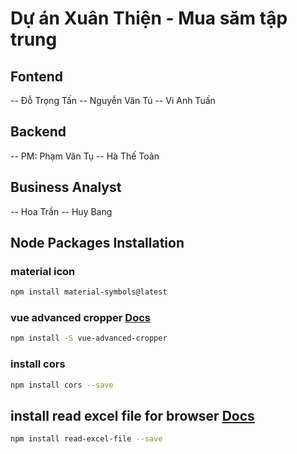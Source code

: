 # Dự án Xuân Thiện - Mua săm tập trung
## Fontend
-- Đỗ Trọng Tấn 
-- Nguyễn Văn Tú
-- Vi Anh Tuấn
## Backend
-- PM: Phạm Văn Tụ
-- Hà Thế Toản
## Business Analyst
-- Hoa Trần
-- Huy Bang

## Node Packages Installation

### material icon

```sh
npm install material-symbols@latest
```

### vue advanced cropper [Docs](https://advanced-cropper.github.io/vue-advanced-cropper/introduction/getting-started.html)

```sh
npm install -S vue-advanced-cropper
```

### install cors

```sh
npm install cors --save
```

## install read excel file for browser [Docs](https://www.npmjs.com/package/read-excel-file)

```sh
npm install read-excel-file --save
```